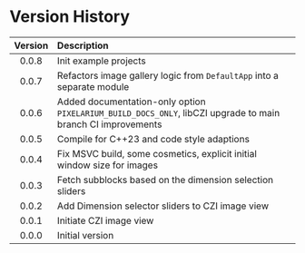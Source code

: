 # Version History

| Version | Description                                                                                                 |
|:-------:|:------------------------------------------------------------------------------------------------------------|
|   0.0.8 | Init example projects                                                                                       |
|   0.0.7 | Refactors image gallery logic from `DefaultApp` into a separate module                                      |
|   0.0.6 | Added documentation-only option `PIXELARIUM_BUILD_DOCS_ONLY`, libCZI upgrade to main branch CI improvements |
|   0.0.5 | Compile for C++23 and code style adaptions                                                                  |
|   0.0.4 | Fix MSVC build, some cosmetics, explicit initial window size for images                                     |
|   0.0.3 | Fetch subblocks based on the dimension selection sliders                                                    |
|   0.0.2 | Add Dimension selector sliders to CZI image view                                                            |
|   0.0.1 | Initiate CZI image view                                                                                     |
|   0.0.0 | Initial version                                                                                             |

